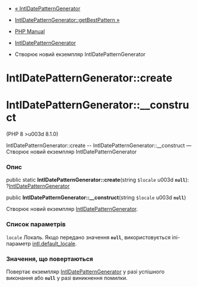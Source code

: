 - [« IntlDatePatternGenerator](class.intldatepatterngenerator.md)
- [IntlDatePatternGenerator::getBestPattern
»](intldatepatterngenerator.getbestpattern.md)

- [PHP Manual](index.md)
- [IntlDatePatternGenerator](class.intldatepatterngenerator.md)
- Створює новий екземпляр IntlDatePatternGenerator

# IntlDatePatternGenerator::create

# IntlDatePatternGenerator::\_\_construct

(PHP 8 \>u003d 8.1.0)

IntlDatePatternGenerator::create --
IntlDatePatternGenerator::\_\_construct — Створює новий екземпляр
IntlDatePatternGenerator

### Опис

public static **IntlDatePatternGenerator::create**(string `$locale` u003d
**`null`**):
?[IntlDatePatternGenerator](class.intldatepatterngenerator.md)

public **IntlDatePatternGenerator::\_\_construct**(string `$locale` u003d
**`null`**)

Створює новий екземпляр
[IntlDatePatternGenerator](class.intldatepatterngenerator.md).

### Список параметрів

`locale`
Локаль. Якщо передано значення **`null`**, використовується ini-параметр
[intl.default_locale](intl.configuration.md#ini.intl.default-locale).

### Значення, що повертаються

Повертає екземпляр
[IntlDatePatternGenerator](class.intldatepatterngenerator.md) у разі
успішного виконання або **`null`** у разі виникнення помилки.
